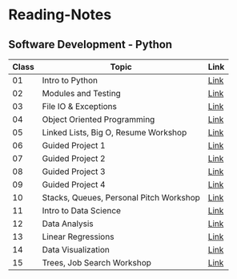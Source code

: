 # Reading-Notes

## Software Development - Python

| Class    |                 Topic                   |   Link      |
|----------|-----------------------------------------|-------------|
| 01       | Intro to Python                         | [Link](#)   |
| 02       | Modules and Testing                     | [Link](#)   |
| 03       | File IO & Exceptions                    | [Link](#)   |
| 04       | Object Oriented Programming             | [Link](#)   |
| 05       | Linked Lists, Big O, Resume Workshop    | [Link](#)   |
| 06       | Guided Project 1                        | [Link](#)   |
| 07       | Guided Project 2                        | [Link](#)   |
| 08       | Guided Project 3                        | [Link](#)   |
| 09       | Guided Project 4                        | [Link](#)   |
| 10       | Stacks, Queues, Personal Pitch Workshop | [Link](#)   |
| 11       | Intro to Data Science                   | [Link](#)   |
| 12       | Data Analysis                           | [Link](#)   |
| 13       | Linear Regressions                      | [Link](#)   |
| 14       | Data Visualization                      | [Link](#)   |
| 15       | Trees, Job Search Workshop              | [Link](#)   |











